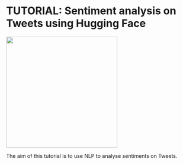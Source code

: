 # TUTORIAL: Sentiment analysis on Tweets using Hugging Face

<img src="attachment:f0f2279d-9fa1-4cc2-8c4b-e5d702ee7b47.png" width="300"/>

The aim of this tutorial is to use NLP to analyse sentiments on Tweets.
